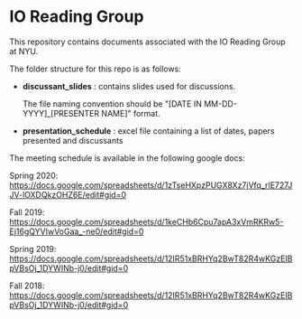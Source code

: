 # IO Reading Group

This repository contains documents associated with the IO Reading Group at NYU. 

The folder structure for this repo is as follows:

* **discussant_slides** : contains slides used for discussions. 

    The file naming convention should be "[DATE IN MM-DD-YYYY]_[PRESENTER NAME]" format.
* **presentation_schedule** : excel file containing a list of dates, papers presented and discussants


The meeting schedule is available in the following google docs: 
    
Spring 2020:
https://docs.google.com/spreadsheets/d/1zTseHXpzPUGX8Xz7jVfq_rlE727JJV-lOXDQkzOHZ6E/edit#gid=0
    
Fall 2019:
https://docs.google.com/spreadsheets/d/1keCHb6Cpu7apA3xVmRKRw5-Ej16gQYVIwVoGaa_-ne0/edit#gid=0
    
Spring 2019:
https://docs.google.com/spreadsheets/d/12IR51xBRHYq2BwT82R4wKGzEIBpVBsOj_1DYWINb-j0/edit#gid=0

Fall 2018:
https://docs.google.com/spreadsheets/d/12IR51xBRHYq2BwT82R4wKGzEIBpVBsOj_1DYWINb-j0/edit#gid=0
